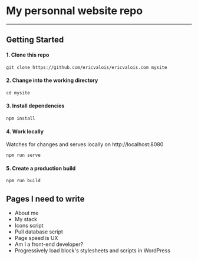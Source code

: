 # My personnal website repo
---

## Getting Started


#### 1. Clone this repo

```
git clone https://github.com/ericvalois/ericvalois.com mysite
```
#### 2. Change into the working directory

```
cd mysite
```

#### 3. Install dependencies

```
npm install
```

#### 4. Work locally
Watches for changes and serves locally on http://localhost:8080

```
npm run serve
```

#### 5. Create a production build

```
npm run build
```


## Pages I need to write

- About me
- My stack
- Icons script
- Pull database script
- Page speed is UX
- Am I a front-end developer?
- Progressively load block's stylesheets and scripts in WordPress
